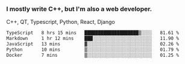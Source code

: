 <h3>I mostly write C++, but I'm also a web developer.</h3>
<p>C++, QT, Typescript, Python, React, Django</p>

<!--START_SECTION:waka-->

```txt
TypeScript   8 hrs 15 mins   ████████████████████▒░░░░   81.61 %
Markdown     1 hr 12 mins    ███░░░░░░░░░░░░░░░░░░░░░░   11.90 %
JavaScript   13 mins         ▓░░░░░░░░░░░░░░░░░░░░░░░░   02.26 %
Python       10 mins         ▒░░░░░░░░░░░░░░░░░░░░░░░░   01.79 %
Docker       7 mins          ▒░░░░░░░░░░░░░░░░░░░░░░░░   01.25 %
```

<!--END_SECTION:waka-->
